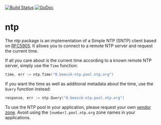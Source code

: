 [![Build Status](https://travis-ci.org/beevik/ntp.svg?branch=master)](https://travis-ci.org/beevik/ntp)
[![GoDoc](https://godoc.org/github.com/beevik/ntp?status.svg)](https://godoc.org/github.com/beevik/ntp)

ntp
===

The ntp package is an implementation of a Simple NTP (SNTP) client based on
[RFC5905](https://tools.ietf.org/html/rfc5905). It allows you to connect to
a remote NTP server and request the current time.

If all you care about is the current time according to a known remote NTP
server, simply use the `Time` function:
```go
time, err := ntp.Time("0.beevik-ntp.pool.ntp.org")
```

If you want the time as well as additional metadata about the time, use the
`Query` function instead:
```go
response, err := ntp.Query("0.beevik-ntp.pool.ntp.org")
```

To use the NTP pool in your application, please request your own
[vendor zone](http://www.pool.ntp.org/en/vendors.html).  Avoid using 
the `[number].pool.ntp.org` zone names in your applications.
